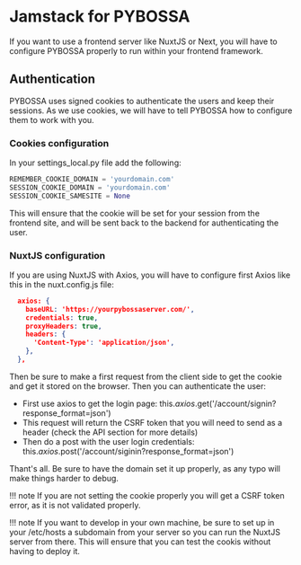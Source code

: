 # Jamstack for PYBOSSA

If you want to use a frontend server like NuxtJS or Next, you will have to configure PYBOSSA properly to run within your frontend framework.

## Authentication

PYBOSSA uses signed cookies to authenticate the users and keep their sessions. As we use cookies, we will have to tell PYBOSSA how to configure them to work with you.

### Cookies configuration

In your settings_local.py file add the following:

```python
REMEMBER_COOKIE_DOMAIN = 'yourdomain.com'
SESSION_COOKIE_DOMAIN = 'yourdomain.com'
SESSION_COOKIE_SAMESITE = None
```

This will ensure that the cookie will be set for your session from the frontend site, and will be sent back to the backend for authenticating the user.

### NuxtJS configuration

If you are using NuxtJS with Axios, you will have to configure first Axios like this in the nuxt.config.js file:

```json
  axios: {
    baseURL: 'https://yourpybossaserver.com/',
    credentials: true,
    proxyHeaders: true,
    headers: {
      'Content-Type': 'application/json',
    },
  },
```

Then be sure to make a first request from the client side to get the cookie and get it stored on the browser. Then you can authenticate the user:

* First use axios to get the login page: this.$axios.$get('/account/signin?response_format=json')
* This request will return the CSRF token that you will need to send as a header (check the API section for more details)
* Then do a post with the user login credentials: this.$axios.$post('/account/siginin?response_format=json')

Thant's all. Be sure to have the domain set it up properly, as any typo will make things harder to debug.

!!! note
    If you are not setting the cookie properly you will get a CSRF token error, as it is not validated properly.

!!! note
    If you want to develop in your own machine, be sure to set up in your /etc/hosts a subdomain from your server so you can run the NuxtJS server from there. This will ensure that you can test the cookis without having to deploy it.
